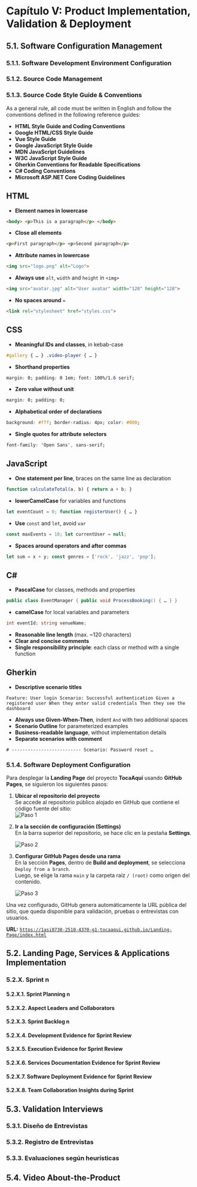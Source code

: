 # Capítulo V: Product Implementation, Validation & Deployment

## 5.1. Software Configuration Management
### 5.1.1. Software Development Environment Configuration
### 5.1.2. Source Code Management
### 5.1.3. Source Code Style Guide & Conventions

As a general rule, all code must be written in English and follow the conventions defined in the following reference guides:

* **HTML Style Guide and Coding Conventions**
* **Google HTML/CSS Style Guide**
* **Vue Style Guide**
* **Google JavaScript Style Guide**
* **MDN JavaScript Guidelines**
* **W3C JavaScript Style Guide**
* **Gherkin Conventions for Readable Specifications**
* **C# Coding Conventions**
* **Microsoft ASP.NET Core Coding Guidelines**

## HTML

* **Element names in lowercase**
```html
<body> <p>This is a paragraph</p> </body>
```

* **Close all elements**
```html
<p>First paragraph</p> <p>Second paragraph</p>
```

* **Attribute names in lowercase**
```html
<img src="logo.png" alt="Logo">
```

* **Always use** `alt`, `width` and `height` in `<img>`
```html
<img src="avatar.jpg" alt="User avatar" width="128" height="128">
```

* **No spaces around** `=`
```html
<link rel="stylesheet" href="styles.css">
```

## CSS

* **Meaningful IDs and classes**, in kebab-case
```css
#gallery { … } .video-player { … }
```

* **Shorthand properties**
```css
margin: 0; padding: 0 1em; font: 100%/1.6 serif;
```

* **Zero value without unit**
```css
margin: 0; padding: 0;
```

* **Alphabetical order of declarations**
```css
background: #fff; border-radius: 4px; color: #000;
```

* **Single quotes for attribute selectors**
```css
font-family: 'Open Sans', sans-serif;
```

## JavaScript

* **One statement per line**, braces on the same line as declaration
```js
function calculateTotal(a, b) { return a + b; }
```

* **lowerCamelCase** for variables and functions
```js
let eventCount = 0; function registerUser() { … }
```

* **Use** `const` and `let`, avoid `var`
```js
const maxEvents = 10; let currentUser = null;
```

* **Spaces around operators and after commas**
```js
let sum = x + y; const genres = ['rock', 'jazz', 'pop'];
```

## C#

* **PascalCase** for classes, methods and properties
```csharp
public class EventManager { public void ProcessBooking() { … } }
```

* **camelCase** for local variables and parameters
```csharp
int eventId; string venueName;
```

* **Reasonable line length** (max. ~120 characters)
* **Clear and concise comments**
* **Single responsibility principle**: each class or method with a single function

## Gherkin

* **Descriptive scenario titles**
```gherkin
Feature: User login Scenario: Successful authentication Given a registered user When they enter valid credentials Then they see the dashboard
```

* **Always use Given-When-Then**, indent `And` with two additional spaces
* **Scenario Outline** for parameterized examples
* **Business-readable language**, without implementation details
* **Separate scenarios with comment**
```gherkin
# -------------------------- Scenario: Password reset …
```


### 5.1.4. Software Deployment Configuration

Para desplegar la **Landing Page** del proyecto **TocaAquí** usando **GitHub Pages**, se siguieron los siguientes pasos:

1. **Ubicar el repositorio del proyecto**  
   Se accede al repositorio público alojado en GitHub que contiene el código fuente del sitio:  
   ![Paso 1](../../assets/Deploy-first.png)

2. **Ir a la sección de configuración (Settings)**  
   En la barra superior del repositorio, se hace clic en la pestaña **Settings**.

   ![Paso 2](../../assets/Deploy-two.png)

3. **Configurar GitHub Pages desde una rama**  
   En la sección **Pages**, dentro de **Build and deployment**, se selecciona `Deploy from a branch`.  
   Luego, se elige la rama `main` y la carpeta raíz `/ (root)` como origen del contenido.

   ![Paso 3](../../assets/Deploy-three.png)

Una vez configurado, GitHub genera automáticamente la URL pública del sitio, que queda disponible para validación, pruebas o entrevistas con usuarios.

**URL:** [`https://1asi0730-2510-4370-g1-tocaaqui.github.io/Landing-Page/index.html`](https://1asi0730-2510-4370-g1-tocaaqui.github.io/Landing-Page/index.html)

## 5.2. Landing Page, Services & Applications Implementation
### 5.2.X. Sprint n
#### 5.2.X.1. Sprint Planning n
#### 5.2.X.2. Aspect Leaders and Collaborators
#### 5.2.X.3. Sprint Backlog n
#### 5.2.X.4. Development Evidence for Sprint Review
#### 5.2.X.5. Execution Evidence for Sprint Review
#### 5.2.X.6. Services Documentation Evidence for Sprint Review
#### 5.2.X.7. Software Deployment Evidence for Sprint Review
#### 5.2.X.8. Team Collaboration Insights during Sprint

## 5.3. Validation Interviews
### 5.3.1. Diseño de Entrevistas
### 5.3.2. Registro de Entrevistas
### 5.3.3. Evaluaciones según heurísticas

## 5.4. Video About-the-Product

